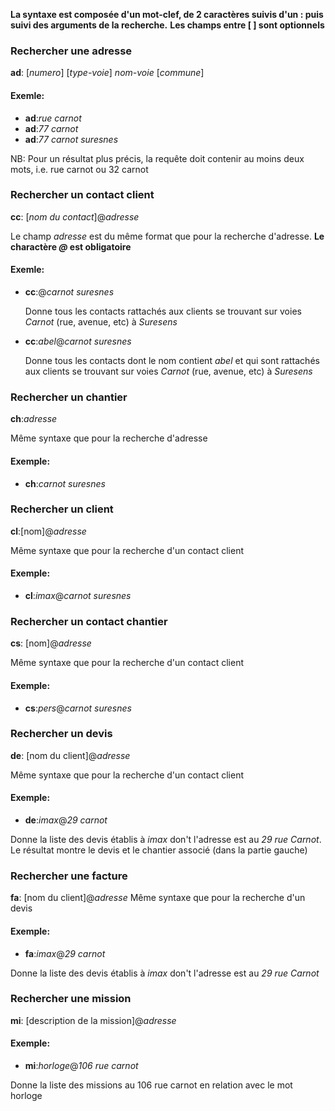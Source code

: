 **La syntaxe est composée d'un mot-clef, de 2 caractères suivis d'un : puis suivi des arguments de la recherche.**
**Les champs entre [ ] sont optionnels**

### Rechercher une adresse
**ad**: [*numero*] [*type-voie*] *nom-voie* [*commune*]
#### Exemle:
  - **ad**:*rue carnot*
  - **ad**:*77 carnot*
  - **ad**:*77 carnot suresnes*
    
NB: Pour un résultat plus précis, la requête doit contenir au moins deux mots, i.e. rue carnot ou 32 carnot

### Rechercher un contact client
**cc**: [*nom du contact*]@*adresse*

Le champ *adresse* est du même format que pour la recherche d'adresse. **Le charactère *@* est obligatoire**
#### Exemle:
  - **cc**:@*carnot suresnes*
    
    Donne tous les contacts rattachés aux clients se trouvant sur voies *Carnot* (rue, avenue, etc) à *Suresens*
    
  - **cc**:*abel*@*carnot suresnes*
    
    Donne tous les contacts dont le nom contient *abel* et qui sont rattachés aux clients se trouvant sur voies *Carnot* (rue, avenue, etc) à *Suresens*

### Rechercher un chantier
**ch**:*adresse*

Même syntaxe que pour la recherche d'adresse 
#### Exemple:
  - **ch**:*carnot suresnes*

### Rechercher un client
**cl**:[nom]@*adresse*

Même syntaxe que pour la recherche d'un contact client
#### Exemple:
  - **cl**:*imax*@*carnot suresnes*

### Rechercher un contact chantier
**cs**: [nom]@*adresse*

Même syntaxe que pour la recherche d'un contact client
#### Exemple:
  - **cs**:*pers*@*carnot suresnes*

### Rechercher un devis
**de**: [nom du client]@*adresse*

Même syntaxe que pour la recherche d'un contact client
#### Exemple:
  - **de**:*imax*@*29 carnot*
    
  Donne la liste des devis établis à *imax* don't l'adresse est au *29 rue Carnot*. Le résultat montre le devis et le chantier associé (dans la partie gauche)

### Rechercher une facture
**fa**: [nom du client]@*adresse*
Même syntaxe que pour la recherche d'un devis
#### Exemple:
  - **fa**:*imax*@*29 carnot*
    
  Donne la liste des devis établis à *imax* don't l'adresse est au *29 rue Carnot*

### Rechercher une mission
**mi**: [description de la mission]@*adresse*
#### Exemple:
  - **mi**:*horloge*@*106 rue carnot*

  Donne la liste des missions au 106 rue carnot en relation avec le mot horloge

  
